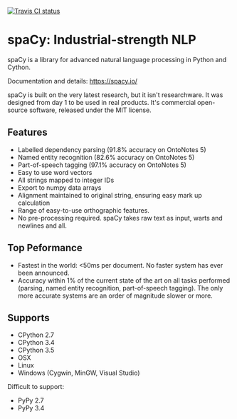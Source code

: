[![Travis CI status](https://travis-ci.org/spacy-io/spaCy.svg?branch=master)](https://travis-ci.org/spacy-io/spaCy)


spaCy: Industrial-strength NLP
==============================

spaCy is a library for advanced natural language processing in Python and Cython.

Documentation and details: https://spacy.io/

spaCy is built on the very latest research, but it isn't researchware.  It was
designed from day 1 to be used in real products. It's commercial open-source
software, released under the MIT license.


Features
--------

* Labelled dependency parsing (91.8% accuracy on OntoNotes 5)
* Named entity recognition (82.6% accuracy on OntoNotes 5)
* Part-of-speech tagging (97.1% accuracy on OntoNotes 5)
* Easy to use word vectors
* All strings mapped to integer IDs
* Export to numpy data arrays
* Alignment maintained to original string, ensuring easy mark up calculation
* Range of easy-to-use orthographic features.
* No pre-processing required. spaCy takes raw text as input, warts and newlines and all.

Top Peformance
-------------

* Fastest in the world: <50ms per document.  No faster system has ever been
  announced.
* Accuracy within 1% of the current state of the art on all tasks performed
  (parsing, named entity recognition, part-of-speech tagging).  The only more
  accurate systems are an order of magnitude slower or more.

Supports
--------

* CPython 2.7
* CPython 3.4
* CPython 3.5
* OSX
* Linux
* Windows (Cygwin, MinGW, Visual Studio)

Difficult to support:

* PyPy 2.7
* PyPy 3.4
